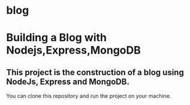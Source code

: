 # blog
<h1>Building a Blog with Nodejs,Express,MongoDB</h1> 
<h2>This project is the construction of a blog using NodeJs, Express and MongoDB.</h2>

<p>You can clone this repository and run the project on your machine.</p>
